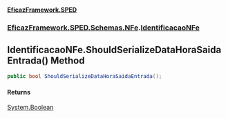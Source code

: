 #### [EficazFramework.SPED](EficazFrameworkSPED.md 'EficazFramework SPED')
### [EficazFramework.SPED.Schemas.NFe](EficazFramework.SPED.Schemas.NFe.md 'EficazFramework.SPED.Schemas.NFe').[IdentificacaoNFe](EficazFramework.SPED.Schemas.NFe/IdentificacaoNFe.md 'EficazFramework.SPED.Schemas.NFe.IdentificacaoNFe')

## IdentificacaoNFe.ShouldSerializeDataHoraSaidaEntrada() Method

```csharp
public bool ShouldSerializeDataHoraSaidaEntrada();
```

#### Returns
[System.Boolean](https://docs.microsoft.com/en-us/dotnet/api/System.Boolean 'System.Boolean')